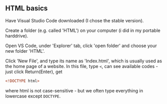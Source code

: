 ## HTML basics
Have Visual Studio Code downloaded (I chose the stable version). 

Create a folder (e.g. called 'HTML') on your computer (i did in my portable harddrive). 

Open VS Code, under 'Explorer' tab, click 'open folder' and choose your new folder 'HTML'. 

Click 'New File', and type its name as 'Index.html', which is usually used as the home page of a website. 
In this file, type `<`, can see available codes - just click Return(Enter), get 
```html
<!DOCTYPE html>
```
where html is not case-sensitive - but we often type everything in lowercase except `DOCTYPE`. 
